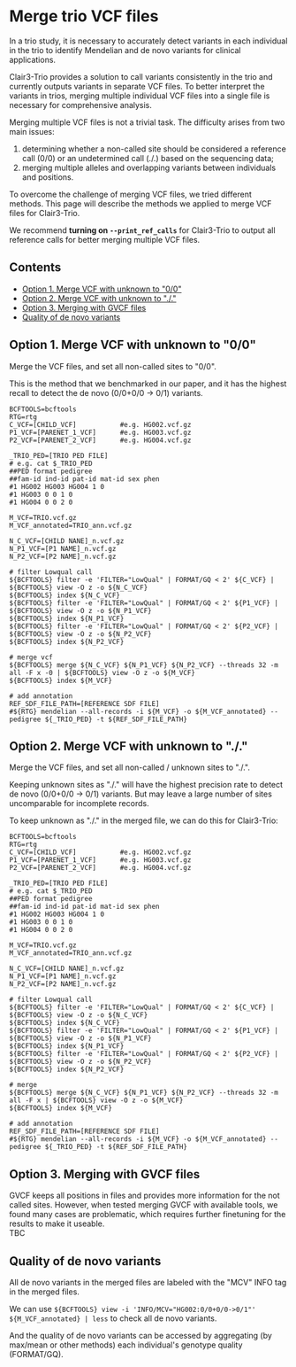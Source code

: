 # Merge trio VCF files

In a trio study, it is necessary to accurately detect variants in each individual in the trio to identify Mendelian and de novo variants for clinical applications.

Clair3-Trio provides a solution to call variants consistently in the trio and currently outputs variants in separate VCF files. To better interpret the variants in trios, merging multiple individual VCF files into a single file is necessary for comprehensive analysis.

Merging multiple VCF files is not a trivial task. The difficulty arises from two main issues:

1) determining whether a non-called site should be considered a reference call (0/0) or an undetermined call (./.) based on the sequencing data;
2) merging multiple alleles and overlapping variants between individuals and positions.

To overcome the challenge of merging VCF files, we tried different methods. This page will describe the methods we applied to merge VCF files for Clair3-Trio.

We recommend **turning on `--print_ref_calls`** for Clair3-Trio to output all reference calls for better merging multiple VCF files.

## Contents

* [Option 1. Merge VCF with unknown to "0/0"](#option-1-merge-vcf-with-unknown-to-00)
* [Option 2. Merge VCF with unknown to "./."](#option-2-merge-vcf-with-unknown-to-)
* [Option 3. Merging with GVCF files](#option-3-merging-with-gvcf-files)
* [Quality of de novo variants](#quality-of-de-novo-variants)

## Option 1. Merge VCF with unknown to "0/0"

Merge the VCF files, and set all non-called sites to "0/0".

This is the method that we benchmarked in our paper, and it has the highest recall to detect the de novo (0/0+0/0 -> 0/1) variants.

```
BCFTOOLS=bcftools
RTG=rtg
C_VCF=[CHILD_VCF]			#e.g. HG002.vcf.gz
P1_VCF=[PARENET_1_VCF]		#e.g. HG003.vcf.gz
P2_VCF=[PARENET_2_VCF]		#e.g. HG004.vcf.gz

_TRIO_PED=[TRIO PED FILE]
# e.g. cat $_TRIO_PED
##PED format pedigree
##fam-id ind-id pat-id mat-id sex phen
#1 HG002 HG003 HG004 1 0
#1 HG003 0 0 1 0
#1 HG004 0 0 2 0

M_VCF=TRIO.vcf.gz
M_VCF_annotated=TRIO_ann.vcf.gz

N_C_VCF=[CHILD NANE]_n.vcf.gz 
N_P1_VCF=[P1 NAME]_n.vcf.gz 
N_P2_VCF=[P2 NAME]_n.vcf.gz

# filter Lowqual call           
${BCFTOOLS} filter -e 'FILTER="LowQual" | FORMAT/GQ < 2' ${C_VCF} | ${BCFTOOLS} view -O z -o ${N_C_VCF}
${BCFTOOLS} index ${N_C_VCF}
${BCFTOOLS} filter -e 'FILTER="LowQual" | FORMAT/GQ < 2' ${P1_VCF} | ${BCFTOOLS} view -O z -o ${N_P1_VCF}
${BCFTOOLS} index ${N_P1_VCF}
${BCFTOOLS} filter -e 'FILTER="LowQual" | FORMAT/GQ < 2' ${P2_VCF} | ${BCFTOOLS} view -O z -o ${N_P2_VCF}
${BCFTOOLS} index ${N_P2_VCF}
         
# merge vcf
${BCFTOOLS} merge ${N_C_VCF} ${N_P1_VCF} ${N_P2_VCF} --threads 32 -m all -F x -0 | ${BCFTOOLS} view -O z -o ${M_VCF}
${BCFTOOLS} index ${M_VCF}

# add annotation
REF_SDF_FILE_PATH=[REFERENCE SDF FILE]
#${RTG} mendelian --all-records -i ${M_VCF} -o ${M_VCF_annotated} --pedigree ${_TRIO_PED} -t ${REF_SDF_FILE_PATH}
```


## Option 2. Merge VCF with unknown to "./."

Merge the VCF files, and set all non-called / unknown sites to "./.".

Keeping unknown sites as "./." will have the highest precision rate to detect de novo (0/0+0/0 -> 0/1) variants. But may leave a large number of sites uncomparable for incomplete records.

To keep unknown as "./." in the merged file, we can do this for Clair3-Trio:

```
BCFTOOLS=bcftools
RTG=rtg
C_VCF=[CHILD_VCF]			#e.g. HG002.vcf.gz
P1_VCF=[PARENET_1_VCF]		#e.g. HG003.vcf.gz
P2_VCF=[PARENET_2_VCF]		#e.g. HG004.vcf.gz

_TRIO_PED=[TRIO PED FILE]
# e.g. cat $_TRIO_PED
##PED format pedigree
##fam-id ind-id pat-id mat-id sex phen
#1 HG002 HG003 HG004 1 0
#1 HG003 0 0 1 0
#1 HG004 0 0 2 0

M_VCF=TRIO.vcf.gz
M_VCF_annotated=TRIO_ann.vcf.gz

N_C_VCF=[CHILD NANE]_n.vcf.gz 
N_P1_VCF=[P1 NAME]_n.vcf.gz 
N_P2_VCF=[P2 NAME]_n.vcf.gz

# filter Lowqual call           
${BCFTOOLS} filter -e 'FILTER="LowQual" | FORMAT/GQ < 2' ${C_VCF} | ${BCFTOOLS} view -O z -o ${N_C_VCF}
${BCFTOOLS} index ${N_C_VCF}
${BCFTOOLS} filter -e 'FILTER="LowQual" | FORMAT/GQ < 2' ${P1_VCF} | ${BCFTOOLS} view -O z -o ${N_P1_VCF}
${BCFTOOLS} index ${N_P1_VCF}
${BCFTOOLS} filter -e 'FILTER="LowQual" | FORMAT/GQ < 2' ${P2_VCF} | ${BCFTOOLS} view -O z -o ${N_P2_VCF}
${BCFTOOLS} index ${N_P2_VCF}

# merge
${BCFTOOLS} merge ${N_C_VCF} ${N_P1_VCF} ${N_P2_VCF} --threads 32 -m all -F x | ${BCFTOOLS} view -O z -o ${M_VCF}
${BCFTOOLS} index ${M_VCF}

# add annotation
REF_SDF_FILE_PATH=[REFERENCE SDF FILE]
#${RTG} mendelian --all-records -i ${M_VCF} -o ${M_VCF_annotated} --pedigree ${_TRIO_PED} -t ${REF_SDF_FILE_PATH}
```

## Option 3. Merging with GVCF files

GVCF keeps all positions in files and provides more information for the not called sites. However, when tested merging GVCF with available tools, we found many cases are problematic, which requires further finetuning for the results to make it useable.                                                                                                                                  
TBC

## Quality of de novo variants

All de novo variants in the merged files are labeled with the "MCV" INFO tag in the merged files.

We can use `${BCFTOOLS} view -i 'INFO/MCV="HG002:0/0+0/0->0/1"' ${M_VCF_annotated} | less` to check all de novo variants.

And the quality of de novo variants can be accessed by aggregating (by max/mean or other methods) each individual's genotype quality (FORMAT/GQ).


